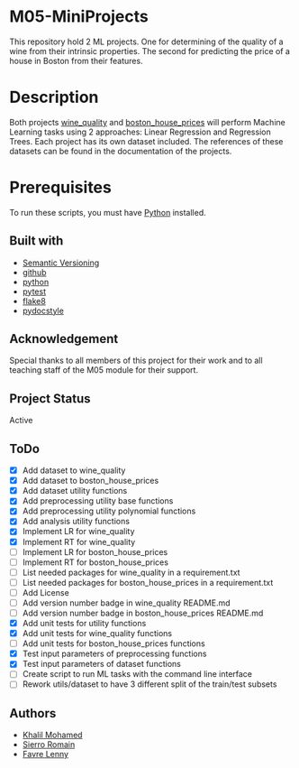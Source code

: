 # M05-MiniProjects
This repository hold 2 ML projects. One for determining of the quality of a wine from their intrinsic properties. The second for predicting the price of a house in Boston from their features.

# Description
Both projects [wine_quality](wine_quality/README.md) and [boston_house_prices](boston_house_prices/README.md) will perform Machine Learning tasks using 2 approaches: Linear Regression and Regression Trees.
Each project has its own dataset included. The references of these datasets can be found in the documentation of the projects.

# Prerequisites
To run these scripts, you must have [Python](https://www.python.org/) installed.

## Built with
* [Semantic Versioning](https://semver.org/)
* [github](https://github.com)
* [python](https://www.python.org/)
* [pytest](https://docs.pytest.org/)
* [flake8](https://flake8.pycqa.org/en/latest/)
* [pydocstyle](http://www.pydocstyle.org/en/stable/)

## Acknowledgement
Special thanks to all members of this project for their work and to all teaching staff of the M05 module for their support.

## Project Status
Active

## ToDo
- [x] Add dataset to wine_quality
- [x] Add dataset to boston_house_prices
- [x] Add dataset utility functions
- [x] Add preprocessing utility base functions
- [x] Add preprocessing utility polynomial functions
- [x] Add analysis utility functions
- [x] Implement LR for wine_quality
- [x] Implement RT for wine_quality
- [ ] Implement LR for boston_house_prices
- [ ] Implement RT for boston_house_prices
- [ ] List needed packages for wine_quality in a requirement.txt
- [ ] List needed packages for boston_house_prices in a requirement.txt
- [ ] Add License
- [ ] Add version number badge in wine_quality README.md
- [ ] Add version number badge in boston_house_prices README.md
- [x] Add unit tests for utility functions
- [x] Add unit tests for wine_quality functions
- [ ] Add unit tests for boston_house_prices functions
- [x] Test input parameters of preprocessing functions
- [x] Test input parameters of dataset functions
- [ ] Create script to run ML tasks with the command line interface
- [ ] Rework utils/dataset to have 3 different split of the train/test subsets

## Authors
* [Khalil Mohamed](https://github.com/Khalil-Mo)
* [Sierro Romain](https://github.com/Sierom)
* [Favre Lenny](https://gitlab.com/Chxresubles)

